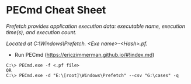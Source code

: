 # PECmd Cheat Sheet

*Prefetch provides application execution data: executable name, execution time(s), and execution count.*

*Located at C:\Windows\Prefetch. \<Exe name>-\<Hash>.pf.*

- Run PECmd (https://ericzimmerman.github.io/#!index.md)

```
C:\> PECmd.exe -f <.pf file>
OR
C:\> PECmd.exe -d "E:\[root]\Windows\Prefetch" --csv "G:\cases" -q
```
